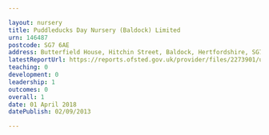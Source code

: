 ```yaml
---

layout: nursery
title: Puddleducks Day Nursery (Baldock) Limited
urn: 146487
postcode: SG7 6AE
address: Butterfield House, Hitchin Street, Baldock, Hertfordshire, SG7 6AE
latestReportUrl: https://reports.ofsted.gov.uk/provider/files/2273901/urn/146487.pdf
teaching: 0
development: 0
leadership: 1
outcomes: 0
overall: 1
date: 01 April 2018 
datePublish: 02/09/2013

---
```

